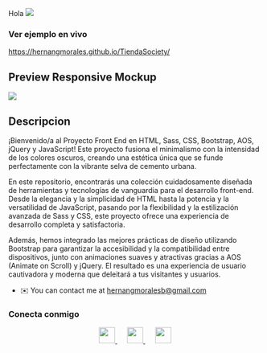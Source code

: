 Hola ![](https://user-images.githubusercontent.com/18350557/176309783-0785949b-9127-417c-8b55-ab5a4333674e.gif)

### Ver ejemplo en vivo

https://hernangmorales.github.io/TiendaSociety/


## Preview Responsive Mockup

![](https://github.com/HernanGmorales/TiendaSociety/blob/master/previewMockup.png)

## Descripcion
¡Bienvenido/a al Proyecto Front End en HTML, Sass, CSS, Bootstrap, AOS, jQuery y JavaScript! Este proyecto fusiona el minimalismo con la intensidad de los colores oscuros, creando una estética única que se funde perfectamente con la vibrante selva de cemento urbana.

En este repositorio, encontrarás una colección cuidadosamente diseñada de herramientas y tecnologías de vanguardia para el desarrollo front-end. Desde la elegancia y la simplicidad de HTML hasta la potencia y la versatilidad de JavaScript, pasando por la flexibilidad y la estilización avanzada de Sass y CSS, este proyecto ofrece una experiencia de desarrollo completa y satisfactoria.

Además, hemos integrado las mejores prácticas de diseño utilizando Bootstrap para garantizar la accesibilidad y la compatibilidad entre dispositivos, junto con animaciones suaves y atractivas gracias a AOS (Animate on Scroll) y jQuery. El resultado es una experiencia de usuario cautivadora y moderna que deleitará a tus visitantes y usuarios.



* ✉️  You can contact me at [hernangmoralesb@gmail.com](mailto:hernangmoralesb@gmail.com)

### Conecta conmigo

<p align="center">
  <a href="https://www.github.com/HernanGmorales" target="_blank" rel="noreferrer">
    <picture>
      <source media="(prefers-color-scheme: dark)" srcset="https://raw.githubusercontent.com/danielcranney/readme-generator/main/public/icons/socials/github-dark.svg" />
      <source media="(prefers-color-scheme: light)" srcset="https://raw.githubusercontent.com/danielcranney/readme-generator/main/public/icons/socials/github.svg" />
      <img src="https://raw.githubusercontent.com/danielcranney/readme-generator/main/public/icons/socials/github.svg" width="32" height="32" />
    </picture>
  </a>
  &nbsp;&nbsp;&nbsp;&nbsp;
  <a href="http://www.instagram.com/gustav_morales/" target="_blank" rel="noreferrer">
    <picture>
      <source media="(prefers-color-scheme: dark)" srcset="https://raw.githubusercontent.com/danielcranney/readme-generator/main/public/icons/socials/instagram-dark.svg" />
      <source media="(prefers-color-scheme: light)" srcset="https://raw.githubusercontent.com/danielcranney/readme-generator/main/public/icons/socials/instagram.svg" />
      <img src="https://raw.githubusercontent.com/danielcranney/readme-generator/main/public/icons/socials/instagram.svg" width="32" height="32" />
    </picture>
  </a>
  &nbsp;&nbsp;&nbsp;&nbsp;
  <a href="https://www.linkedin.com/in/hernán-g-morales/" target="_blank" rel="noreferrer">
    <picture>
      <source media="(prefers-color-scheme: dark)" srcset="https://raw.githubusercontent.com/danielcranney/readme-generator/main/public/icons/socials/linkedin-dark.svg" />
      <source media="(prefers-color-scheme: light)" srcset="https://raw.githubusercontent.com/danielcranney/readme-generator/main/public/icons/socials/linkedin.svg" />
      <img src="https://raw.githubusercontent.com/danielcranney/readme-generator/main/public/icons/socials/linkedin.svg" width="32" height="32" />
    </picture>
  </a>
</p>

